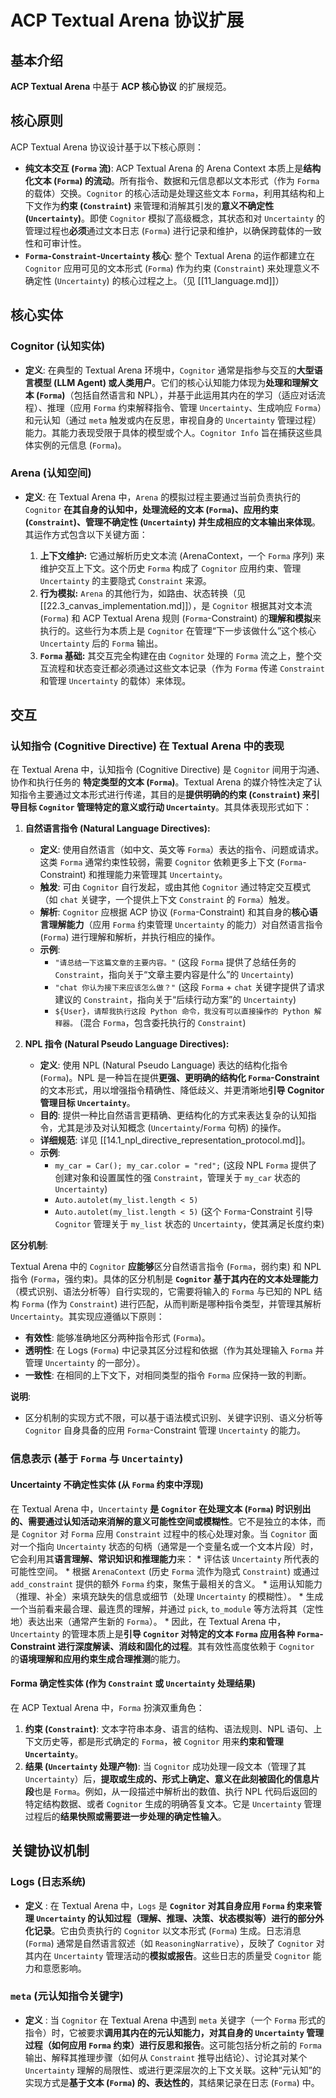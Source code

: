 #  ACP Textual Arena 协议扩展
## 基本介绍
**ACP Textual Arena** 中基于 **ACP 核心协议** 的扩展规范。

## 核心原则
ACP Textual Arena 协议设计基于以下核心原则：
*   **纯文本交互 (`Forma` 流)**: ACP Textual Arena 的 Arena Context 本质上是**结构化文本 (`Forma`) 的流动**。所有指令、数据和元信息都以文本形式（作为 `Forma` 的载体）交换。`Cognitor` 的核心活动是处理这些文本 `Forma`，利用其结构和上下文作为**约束 (`Constraint`)** 来管理和消解其引发的**意义不确定性 (`Uncertainty`)**。即使 `Cognitor` 模拟了高级概念，其状态和对 `Uncertainty` 的管理过程也**必须**通过文本日志 (`Forma`) 进行记录和维护，以确保跨载体的一致性和可审计性。
*   **`Forma`-`Constraint`-`Uncertainty` 核心**: 整个 Textual Arena 的运作都建立在 `Cognitor` 应用可见的文本形式 (`Forma`) 作为约束 (`Constraint`) 来处理意义不确定性 (`Uncertainty`) 的核心过程之上。（见 [[11_language.md]]）

## 核心实体
### Cognitor (认知实体)

*   **定义**: 在典型的 Textual Arena 环境中，`Cognitor` 通常是指参与交互的**大型语言模型 (LLM Agent) 或人类用户**。它们的核心认知能力体现为**处理和理解文本 (`Forma`)**（包括自然语言和 NPL），并基于此运用其内在的学习（适应对话流程）、推理（应用 `Forma` 约束解释指令、管理 `Uncertainty`、生成响应 `Forma`）和元认知（通过 `meta` 触发或内在反思，审视自身的 `Uncertainty` 管理过程）能力。其能力表现受限于具体的模型或个人。`Cognitor Info` 旨在捕获这些具体实例的元信息 (`Forma`)。

### Arena (认知空间)
*   **定义**: 在 Textual Arena 中，`Arena` 的模拟过程主要通过当前负责执行的 `Cognitor` **在其自身的认知中，处理流经的文本 (`Forma`)、应用约束 (`Constraint`)、管理不确定性 (`Uncertainty`) 并生成相应的文本输出来体现**。其运作方式包含以下关键方面：

    1.  **上下文维护:** 它通过解析历史文本流 (ArenaContext，一个 `Forma` 序列) 来维护交互上下文。这个历史 `Forma` 构成了 `Cognitor` 应用约束、管理 `Uncertainty` 的主要隐式 `Constraint` 来源。
    2.  **行为模拟:** `Arena` 的其他行为，如路由、状态转换（见 [[22.3_canvas_implementation.md]]），是 `Cognitor` 根据其对文本流 (`Forma`) 和 ACP Textual Arena 规则 (`Forma`-Constraint) 的**理解和模拟**来执行的。这些行为本质上是 `Cognitor` 在管理“下一步该做什么”这个核心 `Uncertainty` 后的 `Forma` 输出。
    3.  **`Forma` 基础:** 其交互完全构建在由 `Cognitor` 处理的 `Forma` 流之上，整个交互流程和状态变迁都必须通过这些文本记录（作为 `Forma` 传递 `Constraint` 和管理 `Uncertainty` 的载体）来体现。

## 交互
### 认知指令 (Cognitive Directive) 在 Textual Arena 中的表现

在 Textual Arena 中，认知指令 (Cognitive Directive) 是 `Cognitor` 间用于沟通、协作和执行任务的 **特定类型的文本 (`Forma`)**。Textual Arena 的媒介特性决定了认知指令主要通过文本形式进行传递，其目的是**提供明确的约束 (`Constraint`) 来引导目标 `Cognitor` 管理特定的意义或行动 `Uncertainty`**。其具体表现形式如下：

1.  **自然语言指令 (Natural Language Directives):**

    *   **定义**: 使用自然语言（如中文、英文等 `Forma`）表达的指令、问题或请求。这类 `Forma` 通常约束性较弱，需要 `Cognitor` 依赖更多上下文 (`Forma`-Constraint) 和推理能力来管理其 `Uncertainty`。
    *   **触发**: 可由 `Cognitor` 自行发起，或由其他 `Cognitor` 通过特定交互模式（如 `chat` 关键字，一个提供上下文 `Constraint` 的 `Forma`）触发。
    *   **解析**: `Cognitor` 应根据 ACP 协议 (`Forma`-Constraint) 和其自身的**核心语言理解能力**（应用 `Forma` 约束管理 `Uncertainty` 的能力）对自然语言指令 (`Forma`) 进行理解和解析，并执行相应的操作。
    *   **示例**:
        *   `"请总结一下这篇文章的主要内容。"` (这段 `Forma` 提供了总结任务的 `Constraint`，指向关于“文章主要内容是什么”的 `Uncertainty`)
        *   `"chat 你认为接下来应该怎么做？"` (这段 `Forma` + `chat` 关键字提供了请求建议的 `Constraint`，指向关于“后续行动方案”的 `Uncertainty`)
        *   `${User}，请帮我执行这段 Python 命令，我没有可以直接操作的 Python 解释器。` (混合 `Forma`，包含委托执行的 `Constraint`)

2.  **NPL 指令 (Natural Pseudo Language Directives):**

    *   **定义**: 使用 NPL (Natural Pseudo Language) 表达的结构化指令 (`Forma`)。NPL 是一种旨在提供**更强、更明确的结构化 `Forma`-Constraint** 的文本形式，用以增强指令精确性、降低歧义、并更清晰地**引导 Cognitor 管理目标 `Uncertainty`**。
    *   **目的**: 提供一种比自然语言更精确、更结构化的方式来表达复杂的认知指令，尤其是涉及对认知概念 (`Uncertainty`/`Forma` 句柄) 的操作。
    *   **详细规范**: 详见 [[14.1_npl_directive_representation_protocol.md]]。
    *   **示例**:
        *   `my_car = Car(); my_car.color = "red";` (这段 NPL `Forma` 提供了创建对象和设置属性的强 `Constraint`，管理关于 `my_car` 状态的 `Uncertainty`)
        *   `Auto.autolet(my_list.length < 5)`
        *   `Auto.autolet(my_list.length < 5)` (这个 `Forma`-Constraint 引导 `Cognitor` 管理关于 `my_list` 状态的 `Uncertainty`，使其满足长度约束)

**区分机制**:

Textual Arena 中的 `Cognitor` **应能够**区分自然语言指令 (`Forma`，弱约束) 和 NPL 指令 (`Forma`，强约束)。具体的区分机制是 **`Cognitor` 基于其内在的文本处理能力**（模式识别、语法分析等）自行实现的，它需要将输入的 `Forma` 与已知的 NPL 结构 `Forma` (作为 `Constraint`) 进行匹配，从而判断是哪种指令类型，并管理其解析 `Uncertainty`。其实现应遵循以下原则：

*   **有效性**: 能够准确地区分两种指令形式 (`Forma`)。
*   **透明性**: 在 Logs (`Forma`) 中记录其区分过程和依据（作为其处理输入 `Forma` 并管理 `Uncertainty` 的一部分）。
*   **一致性**: 在相同的上下文下，对相同类型的指令 `Forma` 应保持一致的判断。

**说明**:

*   区分机制的实现方式不限，可以基于语法模式识别、关键字识别、语义分析等 `Cognitor` 自身具备的应用 `Forma`-Constraint 管理 `Uncertainty` 的能力。

### 信息表示 (基于 `Forma` 与 `Uncertainty`)

#### Uncertainty 不确定性实体 (从 `Forma` 约束中浮现)
在 Textual Arena 中，`Uncertainty` **是 `Cognitor` 在处理文本 (`Forma`) 时识别出的、需要通过认知活动来消解的意义可能性空间或模糊性**。它不是独立的本体，而是 `Cognitor` 对 `Forma` 应用 `Constraint` 过程中的核心处理对象。当 `Cognitor` 面对一个指向 `Uncertainty` 状态的句柄（通常是一个变量名或一个文本片段）时，它会利用其**语言理解、常识知识和推理能力**来：
    *   评估该 `Uncertainty` 所代表的可能性空间。
    *   根据 `ArenaContext` (历史 `Forma` 流作为隐式 `Constraint`) 或通过 `add_constraint` 提供的额外 `Forma` 约束，聚焦于最相关的含义。
    *   运用认知能力（推理、补全）来填充缺失的信息或细节（处理 `Uncertainty` 的模糊性）。
    *   生成一个当前看来最合理、最连贯的理解，并通过 `pick`, `to_module` 等方法将其（定性地）表达出来（通常产生新的 `Forma`）。
    *   因此，在 Textual Arena 中，`Uncertainty` 的管理本质上是**引导 `Cognitor` 对特定的文本 `Forma` 应用各种 `Forma`-Constraint 进行深度解读、消歧和固化的过程**。其有效性高度依赖于 `Cognitor` 的**语境理解和应用约束生成合理推测**的能力。

#### Forma 确定性实体 (作为 `Constraint` 或 `Uncertainty` 处理结果)
在 ACP Textual Arena 中，`Forma` 扮演双重角色：
1.  **约束 (`Constraint`)**: 文本字符串本身、语言的结构、语法规则、NPL 语句、上下文历史等，都是形式确定的 `Forma`，被 `Cognitor` 用来**约束和管理 `Uncertainty`**。
2.  **结果 (`Uncertainty` 处理产物)**: 当 `Cognitor` 成功处理一段文本（管理了其 `Uncertainty`）后，**提取或生成的、形式上确定、意义在此刻被固化的信息片段**也是 `Forma`。例如，从一段描述中解析出的数值、执行 NPL 代码后返回的特定结构数据、或者 `Cognitor` 生成的明确答复文本。它是 `Uncertainty` 管理过程后的**结果快照或需要进一步处理的确定性输入**。

## 关键协议机制
### Logs (日志系统)

*   **定义** : 在 Textual Arena 中，`Logs` 是 **`Cognitor` 对其自身应用 `Forma` 约束来管理 `Uncertainty` 的认知过程（理解、推理、决策、状态模拟等）进行的部分外化记录**。它由负责执行的 `Cognitor` 以文本形式 (`Forma`) 生成。日志消息 (`Forma`) 通常是自然语言叙述（如 `ReasoningNarrative`），反映了 `Cognitor` 对其内在 `Uncertainty` 管理活动的**模拟或报告**。这些日志的质量受 `Cognitor` 能力和意愿影响。

### `meta` (元认知指令关键字)

*   **定义** : 当 `Cognitor` 在 Textual Arena 中遇到 `meta` 关键字（一个 `Forma` 形式的指令）时，它被要求**调用其内在的元认知能力，对其自身的 `Uncertainty` 管理过程（如何应用 `Forma` 约束）进行反思和报告**。这可能包括分析之前的 `Forma` 输出、解释其推理步骤（如何从 `Constraint` 推导出结论）、讨论其对某个 `Uncertainty` 理解的局限性、或进行更深层次的上下文关联。这种“元认知”的实现方式是**基于文本 (`Forma`) 的、表达性的**，其结果记录在日志 (`Forma`) 中。